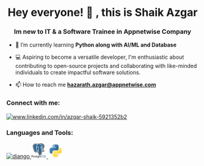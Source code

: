 <h1 align="center">Hey everyone! 👋 , this is Shaik Azgar</h1>
<h3 align="center">Im new to IT & a Software Trainee in Appnetwise Company</h3>

- 🌱 I’m currently learning **Python along with AI/ML and Database**

- 💻 Aspiring to become a versatile developer, I'm enthusiastic about contributing to open-source projects and collaborating with like-minded individuals to create impactful software solutions.

- 📫 How to reach me **hazarath.azgar@appnetwise.com**

<h3 align="left">Connect with me:</h3>
<p align="left">
<a href="https://www.linkedin.com/in/azgar-shaik-5921352b2/" target="blank"><img align="center" src="https://raw.githubusercontent.com/rahuldkjain/github-profile-readme-generator/master/src/images/icons/Social/linked-in-alt.svg" alt="www.linkedin.com/in/azgar-shaik-5921352b2" height="30" width="40" /></a>
</p>

<h3 align="left">Languages and Tools:</h3>
<p align="left"> <a href="https://www.djangoproject.com/" target="_blank" rel="noreferrer"> <img src="https://cdn.worldvectorlogo.com/logos/django.svg" alt="django" width="40" height="40"/> </a> <a href="https://www.postgresql.org" target="_blank" rel="noreferrer"> <img src="https://raw.githubusercontent.com/devicons/devicon/master/icons/postgresql/postgresql-original-wordmark.svg" alt="postgresql" width="40" height="40"/> </a> <a href="https://www.python.org" target="_blank" rel="noreferrer"> <img src="https://raw.githubusercontent.com/devicons/devicon/master/icons/python/python-original.svg" alt="python" width="40" height="40"/> </a> </p>
